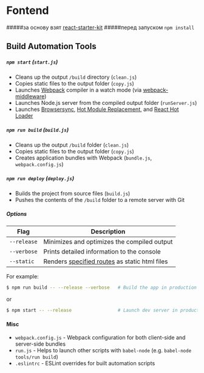 # Fontend

#####за основу взят [react-starter-kit](https://github.com/kriasoft/react-starter-kit/)
#####перед запуском `npm install` 
## Build Automation Tools

##### `npm start` (`start.js`)

* Cleans up the output `/build` directory (`clean.js`)
* Copies static files to the output folder (`copy.js`)
* Launches [Webpack](https://webpack.github.io/) compiler in a watch mode (via [webpack-middleware](https://github.com/kriasoft/webpack-middleware))
* Launches Node.js server from the compiled output folder (`runServer.js`)
* Launches [Browsersync](https://browsersync.io/),
  [Hot Module Replacement](https://webpack.github.io/docs/hot-module-replacement), and
  [React Hot Loader](https://github.com/gaearon/react-hot-loader)

##### `npm run build` (`build.js`)

* Cleans up the output `/build` folder (`clean.js`)
* Copies static files to the output folder (`copy.js`)
* Creates application bundles with Webpack (`bundle.js`, `webpack.config.js`)

##### `npm run deploy` (`deploy.js`)

* Builds the project from source files (`build.js`)
* Pushes the contents of the `/build` folder to a remote server with Git

##### Options

Flag        | Description
----------- | -------------------------------------------------- 
`--release` | Minimizes and optimizes the compiled output
`--verbose` | Prints detailed information to the console
`--static`  | Renders [specified routes](./render.js#L15) as static html files

For example:

```sh
$ npm run build -- --release --verbose   # Build the app in production mode
```

or

```sh
$ npm start -- --release                 # Launch dev server in production mode
```

#### Misc

* `webpack.config.js` - Webpack configuration for both client-side and server-side bundles
* `run.js` - Helps to launch other scripts with `babel-node` (e.g. `babel-node tools/run build`)
* `.eslintrc` - ESLint overrides for built automation scripts

